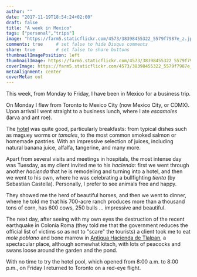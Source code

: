 ```yaml
---
author: ""
date: "2017-11-19T18:54:24+02:00"
draft: false
title: "A week in Mexico"
tags: ["personal","trips"]
image: "https://farm5.staticflickr.com/4573/38398455322_5579f7987e_z.jpg"
comments: true     # set false to hide Disqus comments
share: true        # set false to share buttons
thumbnailImagePosition: left
thumbnailImage: https://farm5.staticflickr.com/4573/38398455322_5579f7987e_z.jpg
coverImage: https://farm5.staticflickr.com/4573/38398455322_5579f7987e_z.jpg
metaAlignment: center
coverMeta: out
---
```


This week, from Monday to Friday, I have been in Mexico for a business trip.

<!--more-->

On Monday I flew from Toronto to Mexico City (now Mexico City, or CDMX). Upon arrival I went straight to a business lunch, where I ate *escamoles* (larva and ant roe).

The [hotel](http://www.fiestamericana.com/web/fiesta-americana-mexico-toreo) was quite good, particularly breakfasts: from typical dishes such as maguey worms or *tamales*, to the most common smoked salmon or homemade pastries. With an impressive selection of juices, including natural banana juice, alfalfa, tangerine, and many more.

Apart from several visits and meetings in hospitals, the most intense day was Tuesday, as my client invited me to his *hacienda*: first we went through another *hacienda* that he is remodeling and turning into a hotel, and then we went to his own, where he was celebrating a bullfighting *tienta* (by Sebastian Castella). Personally, I prefer to see animals free and happy.

They showed me the herd of beautiful horses, and then we went to dinner, where he told me that his 700-acre ranch produces more than a thousand tons of corn, has 600 cows, 250 bulls ... impressive and beautiful.

The next day, after seeing with my own eyes the destruction of the recent earthquake in Colonia Roma (they told me that the government reduces the official list of victims so as not to "scare" the tourists) a client took me to eat *mole poblano* and bone marrow in [Antigua Hacienda de Tlalpan](http://www.aht.mx/), a spectacular place, although somewhat kitsch, with lots of peacocks and swans loose around the garden and the pond.

With no time to try the hotel pool, which opened from 8:00 a.m. to 8:00 p.m., on Friday I returned to Toronto on a red-eye flight.

<div id="flickrembed"></div><div style="position:absolute; top:-70px; display:block; text-align:center; z-index:-1;"></div><script src='https://flickrembed.com/embed_v2.js.php?source=flickr&layout=responsive&input=www.flickr.com/photos/jcortell/albums/72157662651597948&sort=5&by=album&theme=default&scale=fill&limit=100&skin=default&autoplay=true'></script>